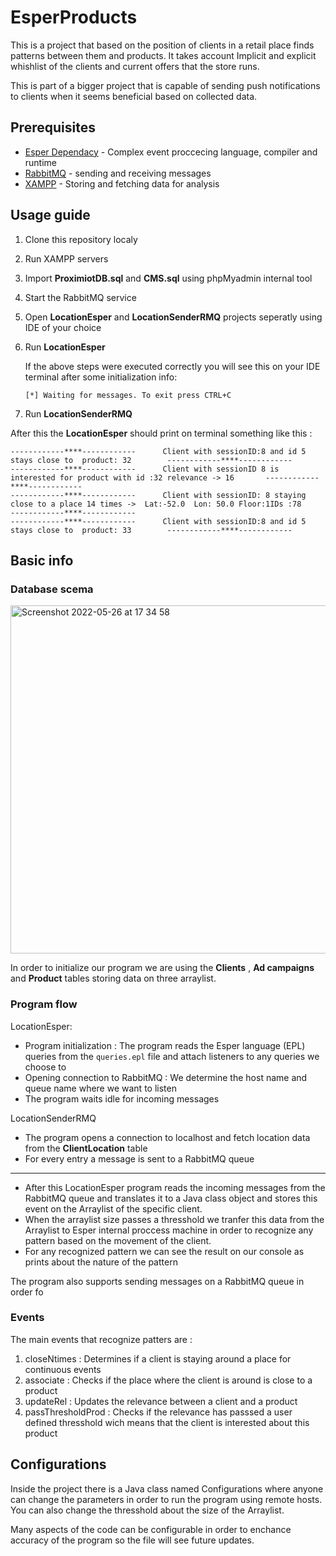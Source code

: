# EsperProducts


This is a project that based on the position of clients in a retail place finds patterns between them and products. It takes account Implicit and explicit whishlist of the clients and current offers that the store runs.

This is part of a bigger project that is capable of sending push notifications to clients when it seems beneficial based on collected data.

## Prerequisites

* [Esper Dependacy](https://www.espertech.com/esper/esper-downloads/) - Complex event proccecing language, compiler and runtime 
* [RabbitMQ](https://rabbitmq.com/download.html) - sending and receiving messages
* [XAMPP](https://www.apachefriends.org/download.html) - Storing and fetching data for analysis


## Usage guide

1. Clone this repository localy
2. Run XAMPP servers
3. Import **ProximiotDB.sql** and **CMS.sql** using phpMyadmin internal tool
4. Start the RabbitMQ service
5. Open **LocationEsper** and **LocationSenderRMQ** projects seperatly using IDE of your choice
6. Run **LocationEsper**

   If the above steps were executed correctly you will see this on your IDE terminal after some initialization info:
   
    ```[*] Waiting for messages. To exit press CTRL+C```
7. Run **LocationSenderRMQ**

After this the **LocationEsper** should print on terminal something like this :
```------------****------------      Client with sessionID: 8 staying close to a place 19 times ->  Lat:30.0  Lon: -10.0 Floor:1IDs :57        ------------****------------
------------****------------      Client with sessionID:8 and id 5 stays close to  product: 32        ------------****------------
------------****------------      Client with sessionID 8 is interested for product with id :32 relevance -> 16       ------------****------------
------------****------------      Client with sessionID: 8 staying close to a place 14 times ->  Lat:-52.0  Lon: 50.0 Floor:1IDs :78        ------------****------------
------------****------------      Client with sessionID:8 and id 5 stays close to  product: 33        ------------****------------
```
 
## Basic info

### Database scema 
 
  <img width="557" alt="Screenshot 2022-05-26 at 17 34 58" src="https://user-images.githubusercontent.com/45532178/170510113-ac64cbac-ea39-4994-a1fe-b95f0e650767.png">
      
  In order to initialize our program we are using the **Clients** , **Ad campaigns** and **Product** tables storing data on three arraylist.
  
  
  
  
### Program flow 

LocationEsper:

- Program initialization : The program reads the Esper language (EPL) queries from the ```queries.epl``` file and attach listeners to any queries we choose to
- Opening connection to RabbitMQ : We determine the host name and queue name where we want to listen
- The program waits idle for incoming messages

 LocationSenderRMQ
- The program opens a connection to localhost and fetch location data from the **ClientLocation** table
- For every entry a message is sent to a RabbitMQ queue

----
- After this LocationEsper program reads the incoming messages from the RabbitMQ queue and translates it to a Java class object and stores this event on the Arraylist of the specific client. 
- When the arraylist size passes a thresshold we tranfer this data from the Arraylist to Esper internal proccess machine in order to recognize any pattern based on the movement of the client.
- For any recognized pattern we can see the result on our console as prints about the nature of the pattern

The program also supports sending messages on a RabbitMQ queue in order fo

  
   
### Events

The main events that recognize patters are :

1. closeNtimes       : Determines if a client is staying around a place for continuous events 
2. associate         : Checks if the place where the client is around is close to a product
3. updateRel         : Updates the relevance between a client and a product
4. passThresholdProd : Checks if the relevance has passsed a user defined thresshold wich means that the client is interested about this product


## Configurations

Inside the project there is a Java class named Configurations where anyone can change the parameters in order to run the program using remote hosts. You can also change the thresshold about the size of the Arraylist. 

Many aspects of the code can be configurable in order to enchance accuracy of the program so the file will see future updates.



